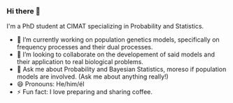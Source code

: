 ### Hi there 👋

<!--
**inuzm/inuzm** is a ✨ _special_ ✨ repository because its `README.md` (this file) appears on your GitHub profile.

Here are some ideas to get you started:

- 🔭 I’m currently working on ...
- 🌱 I’m currently learning ...
- 👯 I’m looking to collaborate on ...
- 🤔 I’m looking for help with ...
- 💬 Ask me about ...
- 📫 How to reach me: ...
- 😄 Pronouns: ...
- ⚡ Fun fact: ...
-->

I'm a PhD student at CIMAT specializing in Probability and Statistics. 

 - 🔭 I’m currently working on population genetics models, specifically on frequency processes and their dual processes.
 - 👯 I’m looking to collaborate on the developement of said models and their application to real biological problems.
 - 💬 Ask me about Probability and Bayesian Statistics, moreso if population models are involved. (Ask me about anything really!)
 - 😄 Pronouns: He/him/él
 - ⚡ Fun fact: I love preparing and sharing coffee. 
